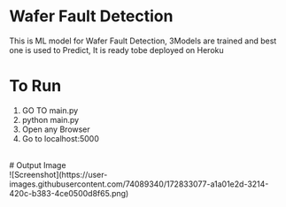 # Wafer Fault Detection</br>
This is ML model for Wafer Fault Detection, 3Models are trained and best one is used to Predict, It is ready tobe deployed on Heroku</br>
# To Run</br>
1) GO TO main.py
2) python main.py
3) Open any Browser
4) Go to localhost:5000

</br>
# Output Image</br>
![Screenshot](https://user-images.githubusercontent.com/74089340/172833077-a1a01e2d-3214-420c-b383-4ce0500d8f65.png)


